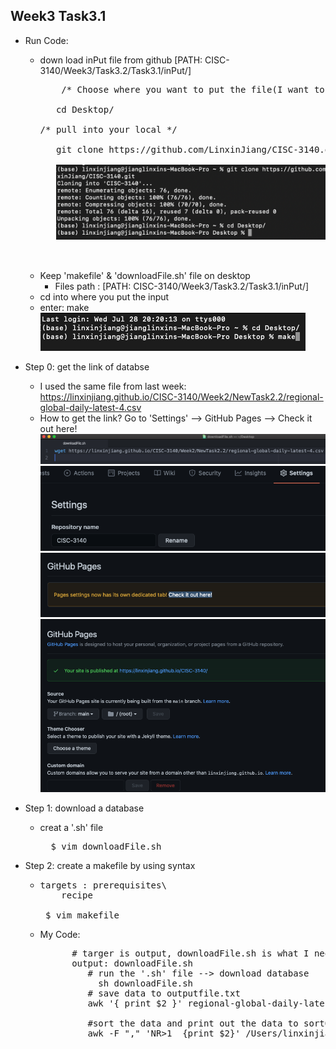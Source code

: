 ## Week3 Task3.1

  - Run Code:
    - down load inPut file from github [PATH: CISC-3140/Week3/Task3.2/Task3.1/inPut/]
      <pre>
          /* Choose where you want to put the file(I want to put it on the Desktop): */<br>
	     cd Desktop/<br>
	  /* pull into your local */<br>
	     git clone https://github.com/LinxinJiang/CISC-3140.git<br>
	     <img width="500" src="https://github.com/LinxinJiang/CISC-3140/blob/main/Week3/Task3.2/Task3.1/IMG/gitClone.png"><br>
	  
      </pre>
    - Keep 'makefile' & 'downloadFile.sh' file on desktop<br>  
       - Files path :  [PATH: CISC-3140/Week3/Task3.2/Task3.1/inPut/]<br>
    - cd into where you put the input<br> 
    - enter: make<br>
	<img src="https://github.com/LinxinJiang/CISC-3140/blob/main/Week3/Task3.2/Task3.1/IMG/run.png"><br>

  - Step 0: get the link of databse
    - I used the same file from last week: https://linxinjiang.github.io/CISC-3140/Week2/NewTask2.2/regional-global-daily-latest-4.csv
    - How to get the link? Go to 'Settings' --> GitHub Pages --> Check it out here!<br>
    	<img width="500" src="https://github.com/LinxinJiang/CISC-3140/blob/main/Week3/Task3.2/Task3.1/IMG/downLoadFile1.png"><br>
	<img width="500" src="https://github.com/LinxinJiang/CISC-3140/blob/main/Week3/Task3.2/Task3.1/IMG/Settings2.png"><br>
	<img width="500" src="https://github.com/LinxinJiang/CISC-3140/blob/main/Week3/Task3.2/Task3.1/IMG/GitHub%20Pages3.png"><br>
	<img width="500" src="https://github.com/LinxinJiang/CISC-3140/blob/main/Week3/Task3.2/Task3.1/IMG/PageLink4.png"><br>




  - Step 1: download a database 
    - creat a '.sh' file
      <pre>
        $ vim downloadFile.sh
      </pre>
    
  - Step 2: create a makefile by using syntax
       - <pre>
         targets : prerequisites\
             recipe
             
          $ vim makefile
         </pre>
       
     - My Code:
     
        <pre>
             # targer is output, downloadFile.sh is what I need for next step
             output: downloadFile.sh
                # run the '.sh' file --> download database
	              sh downloadFile.sh
                # save data to outputfile.txt
                awk '{ print $2 }' regional-global-daily-latest-4.csv  > outputfile.txt

                #sort the data and print out the data to sortOutput.txt
                awk -F "," 'NR>1  {print $2}' /Users/linxinjiang/Desktop/regional-global-daily-latest-4.csv  | sort | uniq > sortOutput.txt
       </pre>
